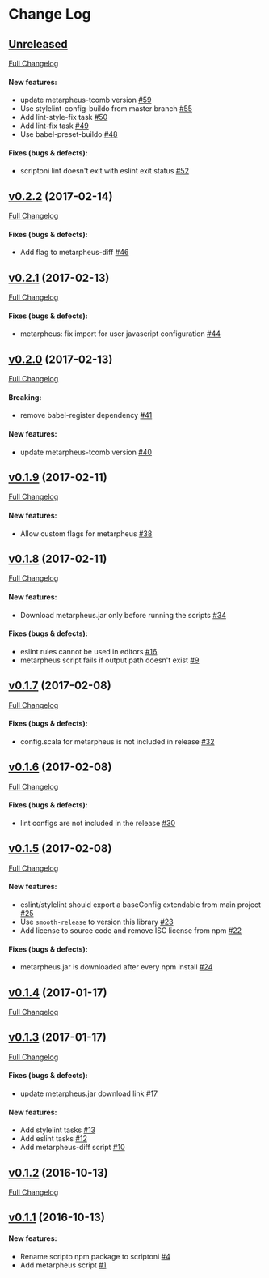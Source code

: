 #  Change Log

## [Unreleased](https://github.com/buildo/scriptoni/tree/HEAD)
[Full Changelog](https://github.com/buildo/scriptoni/compare/v0.2.2...HEAD)

#### New features:

- update metarpheus-tcomb version [#59](https://github.com/buildo/scriptoni/issues/59)
- Use stylelint-config-buildo from master branch [#55](https://github.com/buildo/scriptoni/issues/55)
- Add lint-style-fix task [#50](https://github.com/buildo/scriptoni/issues/50)
- Add lint-fix task [#49](https://github.com/buildo/scriptoni/issues/49)
- Use babel-preset-buildo [#48](https://github.com/buildo/scriptoni/issues/48)

#### Fixes (bugs & defects):

- scriptoni lint doesn't exit with eslint exit status [#52](https://github.com/buildo/scriptoni/issues/52)

## [v0.2.2](https://github.com/buildo/scriptoni/tree/v0.2.2) (2017-02-14)
[Full Changelog](https://github.com/buildo/scriptoni/compare/v0.2.1...v0.2.2)

#### Fixes (bugs & defects):

- Add flag to metarpheus-diff  [#46](https://github.com/buildo/scriptoni/issues/46)

## [v0.2.1](https://github.com/buildo/scriptoni/tree/v0.2.1) (2017-02-13)
[Full Changelog](https://github.com/buildo/scriptoni/compare/v0.2.0...v0.2.1)

#### Fixes (bugs & defects):

- metarpheus: fix import for user javascript configuration [#44](https://github.com/buildo/scriptoni/issues/44)

## [v0.2.0](https://github.com/buildo/scriptoni/tree/v0.2.0) (2017-02-13)
[Full Changelog](https://github.com/buildo/scriptoni/compare/v0.1.9...v0.2.0)

#### Breaking:

- remove babel-register dependency [#41](https://github.com/buildo/scriptoni/issues/41)

#### New features:

- update metarpheus-tcomb version [#40](https://github.com/buildo/scriptoni/issues/40)

## [v0.1.9](https://github.com/buildo/scriptoni/tree/v0.1.9) (2017-02-11)
[Full Changelog](https://github.com/buildo/scriptoni/compare/v0.1.8...v0.1.9)

#### New features:

- Allow custom flags for metarpheus [#38](https://github.com/buildo/scriptoni/issues/38)

## [v0.1.8](https://github.com/buildo/scriptoni/tree/v0.1.8) (2017-02-11)
[Full Changelog](https://github.com/buildo/scriptoni/compare/v0.1.7...v0.1.8)

#### New features:

- Download metarpheus.jar only before running the scripts [#34](https://github.com/buildo/scriptoni/issues/34)

#### Fixes (bugs & defects):

- eslint rules cannot be used in editors [#16](https://github.com/buildo/scriptoni/issues/16)
- metarpheus script fails if output path doesn't exist [#9](https://github.com/buildo/scriptoni/issues/9)

## [v0.1.7](https://github.com/buildo/scriptoni/tree/v0.1.7) (2017-02-08)
[Full Changelog](https://github.com/buildo/scriptoni/compare/v0.1.6...v0.1.7)

#### Fixes (bugs & defects):

- config.scala for metarpheus is not included in release [#32](https://github.com/buildo/scriptoni/issues/32)

## [v0.1.6](https://github.com/buildo/scriptoni/tree/v0.1.6) (2017-02-08)
[Full Changelog](https://github.com/buildo/scriptoni/compare/v0.1.5...v0.1.6)

#### Fixes (bugs & defects):

- lint configs are not included in the release [#30](https://github.com/buildo/scriptoni/issues/30)

## [v0.1.5](https://github.com/buildo/scriptoni/tree/v0.1.5) (2017-02-08)
[Full Changelog](https://github.com/buildo/scriptoni/compare/v0.1.4...v0.1.5)

#### New features:

- eslint/stylelint should export a baseConfig extendable from main project [#25](https://github.com/buildo/scriptoni/issues/25)
- Use `smooth-release` to version this library [#23](https://github.com/buildo/scriptoni/issues/23)
- Add license to source code and remove ISC license from npm [#22](https://github.com/buildo/scriptoni/issues/22)

#### Fixes (bugs & defects):

- metarpheus.jar is downloaded after every npm install [#24](https://github.com/buildo/scriptoni/issues/24)

## [v0.1.4](https://github.com/buildo/scriptoni/tree/v0.1.4) (2017-01-17)
[Full Changelog](https://github.com/buildo/scriptoni/compare/v0.1.3...v0.1.4)

## [v0.1.3](https://github.com/buildo/scriptoni/tree/v0.1.3) (2017-01-17)
[Full Changelog](https://github.com/buildo/scriptoni/compare/v0.1.2...v0.1.3)

#### Fixes (bugs & defects):

- update metarpheus.jar download link [#17](https://github.com/buildo/scriptoni/issues/17)

#### New features:

- Add stylelint tasks [#13](https://github.com/buildo/scriptoni/issues/13)
- Add eslint tasks [#12](https://github.com/buildo/scriptoni/issues/12)
- Add metarpheus-diff script [#10](https://github.com/buildo/scriptoni/issues/10)

## [v0.1.2](https://github.com/buildo/scriptoni/tree/v0.1.2) (2016-10-13)
[Full Changelog](https://github.com/buildo/scriptoni/compare/v0.1.1...v0.1.2)

## [v0.1.1](https://github.com/buildo/scriptoni/tree/v0.1.1) (2016-10-13)


#### New features:

- Rename scripto npm package to scriptoni [#4](https://github.com/buildo/scriptoni/issues/4)
- Add metarpheus script [#1](https://github.com/buildo/scriptoni/issues/1)